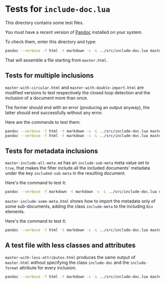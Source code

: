 # Tests for `include-doc.lua`

This directory contains some test files.

You must have a recent version of [Pandoc](https://pandoc.org) installed on your system.

To check them, enter this directory and type:

```sh
pandoc --verbose -f html -t markdown -s -L ../src/include-doc.lua master.html
```

That will assemble a file starting from `master.html`.

## Tests for multiple inclusions

`master-with-circular.html` and `master-with-double-import.html` are modified versions
to test respectively the closed loop detection and the inclusion of a document more than once.

The former should end with an error (producing an output anyway), the latter should end
successfully without any error.

Here are the commands to test them:

```sh
pandoc --verbose -f html -t markdown -s -L ../src/include-doc.lua master-with-circular.html
pandoc --verbose -f html -t markdown -s -L ../src/include-doc.lua master-with-double-import.html
```

## Tests for metadata inclusions

`master-include-all-meta.md` has an `include-sub-meta` meta value set to `true`, that makes
the filter include all the included documents' metadata under the key `included-sub-meta`
in the resulting document.

Here's the command to test it:

```sh
pandoc --verbose -f markdown -t markdown -s -L ../src/include-doc.lua master-include-all-meta.md
```

`master-include-some-meta.html` shows how to import the metadata only of some sub-documents,
adding the class `include-meta` to the including `Div` elements.

Here's the command to test it:

```sh
pandoc --verbose -f html -t markdown -s -L ../src/include-doc.lua master-include-some-meta.html
```

## A test file with less classes and attributes

`master-with-less-attributes.html` produces the same output of `master.html` without
specifying the class `include-doc` and the `include-format` attribute for every inclusion.

```sh
pandoc --verbose -f html -t markdown -s -L ../src/include-doc.lua master-with-less-attributes.html
```